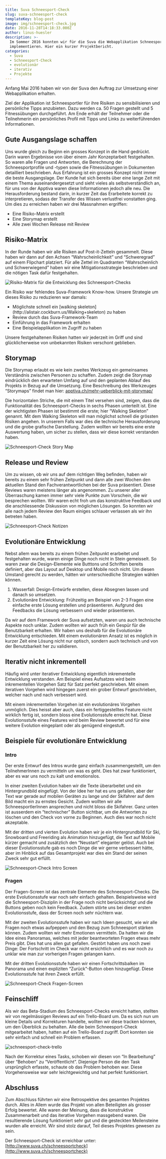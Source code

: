 ```yaml
---
title: Suva Schneesport-Check
slug: suva-schneesport-check
templateKey: blog-post
image: img/schneesport-check.jpg
date: 2016-11-28T14:18:33.000Z
author: linus-huesler
description: >-
  Im Sommer 2016 konnten wir für die Suva die Webapplikation Schneesport-Check
  implementieren. Hier ein kurzer Projektbericht.
categories:
  - Suva
  - Schneesport-Check
  - evolutionär
  - iterativ
  - Projekte
---
```


Anfang Mai 2016 haben wir von der Suva den Auftrag zur Umsetzung einer Webapplikation erhalten.

Ziel der Applikation ist Schneesportler für ihre Risiken zu sensibilisieren und persönliche Tipps anzubieten. Dazu werden ca. 50 Fragen gestellt und 5 Fitnessübungen durchgeführt. Am Ende erhält der Teilnehmer oder die Teilnehmerin ein persönliches Profil mit Tipps und Links zu weiterführenden Informationen.

<h2>Gute Ausgangslage schaffen</h2>

Uns wurde gleich zu Beginn ein grosses Konzept in die Hand gedrückt. Darin waren Ergebnisse von über einem Jahr Konzeptarbeit festgehalten. So waren alle Fragen und Antworten, die Berechnung der Schneesportprofile und -typen sowie die Fitnessübungen in Dokumenten detailliert beschrieben. Aus Erfahrung ist ein grosses Konzept nicht immer die beste Ausgangslage. Der Kunde hat sich bereits über eine lange Zeit mit einem Thema auseinandergesetzt und sieht vieles als selbstverständlich an, für uns von der Apptiva waren diese Informationen jedoch alle neu. Die Herausforderung bestand darin, in kurzer Zeit das Erarbeitete korrekt zu interpretieren, sodass der Transfer des Wissen verlustfrei vonstatten ging. Um dies zu erreichen haben wir drei Massnahmen ergriffen:

<ul>
  <li><span className="font-normal">Eine Risiko-Matrix erstellt</span></li>
  <li>Eine Storymap erstellt</li>
  <li>Alle zwei Wochen Release mit Review</li>
</ul>

<h2>Risiko-Matrix</h2>

In der Runde haben wir alle Risiken auf Post-it-Zetteln gesammelt. Diese haben wir dann auf den Achsen “Wahrscheinlichkeit” und “Schweregrad” auf einem Flipchart platziert. Für alle Zettel im Quadranten “Wahrscheinlich und Schwerwiegend” haben wir eine Mitigationsstrategie beschrieben und die nötigen Task dafür festgehalten.

![Risiko-Matrix für die Entwicklung des Schneesport-Checks](img/schneesport-check-risiken.jpg)

Ein Risiko war fehlendes Suva-Framework Know-how. Unsere Strategie um dieses Risiko zu reduzieren war damals:

<ul>
  <li>Möglichste schnell ein [walking skeleton](http://alistair.cockburn.us/Walking+skeleton) zu haben</li>
  <li>Review durch das Suva-Framework-Team</li>
  <li>Einführung in das Framework erhalten</li>
  <li>Eine Beispielapplikation im Zugriff zu haben</li>
</ul>
Unsere festgehaltenen Risiken hatten wir jederzeit im Griff und sind glücklicherweise von unbekannten Risiken verschont geblieben.

<h2>Storymap</h2>

Die Storymap erlaubt es wie kein zweites Werkzeug ein gemeinsames Verständnis zwischen Personen zu schaffen. Zudem zeigt die Storymap eindrücklich den erwarteten Umfang auf und den geplanten Ablauf des Projekts in Bezug auf die Umsetzung. Eine Beschreibung des Werkzeuges “Storymaps” findet man hier: [apptiva.ch/mehr-ueberblick-mit-storymap/](/mehr-ueberblick-mit-storymap/)

Die horizontalen Striche, die mit einem Titel versehen sind, zeigen, dass die Funktionalität des Schneesport-Checks in sechs Phasen unterteilt ist. Eine der wichtigsten Phasen ist bestimmt die erste; hier “Walking Skeleton” genannt. Mit dem Walking Skeleton will man möglichst schnell die grössten Risiken angehen. In unserem Falls war dies die technische Herausforderung und die grobe grafische Darstellung. Zudem wollten wir bereits eine erste Auswertung haben, um sicher zu stellen, dass wir diese korrekt verstanden haben.

![Schneesport-Check Story Map](img/schneesport-check-storymap.jpg)

<h2>Release und Review</h2>

Um zu wissen, ob wir uns auf dem richtigen Weg befinden, haben wir bereits zu einem sehr frühen Zeitpunkt und dann alle zwei Wochen den aktuellen Stand den Fachverantwortlichen bei der Suva präsentiert. Diese Reviews waren meistens länger als angenommen. Zu unserer aller Überraschung kamen immer sehr viele Punkte zum Vorschein, die wir besprechen wollten. Wir waren echt froh um das konstruktive Feedback und die anschliessende Diskussion von möglichen Lösungen. So konnten wir alle nach jedem Review den Raum einiges schlauer verlassen als wir ihn betreten haben.

![Schneesport-Check Notizen](img/schneesport-check-notizen.jpg)

<h2>Evolutionäre Entwicklung</h2>

Nebst allem was bereits zu einem frühen Zeitpunkt erarbeitet und festgehalten wurde, waren einige Dinge noch nicht in Stein gemeisselt. So waren zwar die Design-Elemente wie Butttons und Schriften bereits definiert, aber das Layout auf Desktop und Mobile noch nicht. Um diesen Umstand gerecht zu werden, hätten wir unterschiedliche Strategien wählen können.

<ol>
  <li>Wasserfall: Design-Entwürfe erstellen, diese Absegnen lassen und danach so umsetzen.</li>
  <li>Evolutionäre Entwicklung: Frühzeitig am Beispiel von 2-3 Fragen eine einfache erste Lösung erstellen und präsentieren. Aufgrund des Feedbacks die Lösung verbessern und wieder präsentieren.</li>
</ol>

Da wir auf dem Framework der Suva aufsetzten, waren uns auch technische Aspekte noch unklar. Zudem wollten wir auch früh ein Gespür für die Benutzbarkeit erhalten. Wir haben uns deshalb für die Evolutionäre Entwicklung entschieden. Mit einem evolutionären Ansatz ist es möglich in kurzer Zeit eine Lösung nicht nur optisch, sondern auch technisch und von der Benutzbarkeit her zu validieren.

<h2>Iterativ nicht inkrementell</h2>

Häufig wird unter iterativer Entwicklung eigentlich inkrementelle Entwicklung verstanden. Am Beispiel eines Aufsatzes wird beim inkrementellen Vorgehen Satz für Satz perfekt geschrieben. Mit einem iterativen Vorgehen wird hingegen zuerst ein grober Entwurf geschrieben, welcher nach und nach verbessert wird.

Mit einem inkrementellen Vorgehen ist ein evolutionäres Vorgehen unmöglich. Dies heisst aber auch, dass ein fertiggestelltes Feature nicht wirklich fertig ist, sondern bloss eine Evolutionsstufe erreicht hat. Diese Evolutionsstufe eines Features wird beim Review bewertet und für eine weitere Evolution eingeplant oder als genügend eingestuft.

<h2>Beispiele für evolutionäre Entwicklung</h2>

<h3>Intro</h3>

Der erste Entwurf des Intros wurde ganz einfach zusammengestellt, um den TeilnehmerInnen zu vermitteln um was es geht. Dies hat zwar funktioniert, aber es war uns noch zu kalt und emotionslos.

In einer zweiten Evolution haben wir die Texte überarbeitet und ein Hintergrundbild eingefügt. Von der Idee her hat es uns gefallen, aber der Text war gerade auf mobilen Geräten zu lange und der Skifahrer auf dem Bild macht ein zu ernstes Gesicht. Zudem wollten wir alle SchneesportlerInnen ansprechen und nicht bloss die Skifahrer. Ganz unten ist ausserdem ein “technischer” Button sichtbar, um die Antworten zu löschen und den Check von vorne zu Beginnen. Auch dies war noch nicht akzeptable.

Mit der dritten und vierten Evolution haben wir je ein Hintergrundbild für Ski, Snowboard und Freeriding als Animation hinzugefügt, die Text auf Mobile kürzer gemacht und zusätzlich den “Neustart” eleganter gelöst. Auch bei dieser Evolutionsstufe gab es noch Dinge die wir gerne verbessert hätte, aber im Hinblick auf das Gesamtprojekt war dies ein Stand der seinen Zweck sehr gut erfüllt.

![Schneesport-Check Intro Screen](img/schneesport-check-intro-screen.jpg)

<h3>Fragen</h3>

Der Fragen-Screen ist das zentrale Elemente des Schneesport-Checks. Die erste Evolutionsstufe war noch sehr einfach gehalten. Beispielsweise wird die Schneesport-Disziplin in der Frage noch nicht berücksichtigt und die Buttons geben noch kein Feedback. Zudem störte uns bei dieser ersten Evolutionsstufe, dass der Screen noch sehr nüchtern war.

Mit der zweiten Evolutionsstufe haben wir nach Ideen gesucht, wie wir alle Fragen noch etwas aufpeppen und den Bezug zum Schneesport stärken können. Zudem wollten wir mehr Emotionen vermitteln. Da hatten wir die Idee eines Panoramas, welches mit jeder beantworteten Fragen etwas mehr Preis gibt. Dies hat uns allen gut gefallen. Gestört haben uns noch zwei Dinge: Der Fortschritt im Check war nicht ersichtlich und es war noch zu unklar wie man zur vorherigen Fragen gelangen kann.

Mit der dritten Evolutionsstufe haben wir einen Fortschrittsbalken im Panorama und einen expliziten “Zurück”-Button oben hinzugefügt. Diese Evolutionsstufe hat ihren Zweck erfüllt.

![Schneesport-Check Fragen-Screen](img/schneesport-check-fragen-screen.jpg)

<h2>Feinschliff</h2>

Als wir das Beta-Stadium des Schneesport-Checks erreicht hatten, stellten wir von regelmässigen Reviews auf ein Trello-Board um. Da es sich nun um kleine Details und Korrekturen handelte, wollten wir diese tracken können, um den Überblick zu behalten. Alle die beim Schneesport-Check mitgearbeitet haben, hatten auf ein Trello-Board zugriff. Dort konnten sie sehr einfach und schnell ein Problem erfassen.

![schneesport-check-trello](img/schneesport-check-trello.jpg)

Nach der Korrektur eines Tasks, schoben wir diesen von “In Bearbeitung” über “Behoben” zu “Veröffentlicht”. Diejenige Person die den Task ursprünglich erfasste, schaute ob das Problem behoben war. Diese Vorgehensweise war sehr leichtgewichtig und hat perfekt funktioniert.

<h2>Abschluss</h2>

Zum Abschluss führten wir eine Retrospektive des gesamten Projektes durch. Alles in Allem wurde das Projekt von allen Beteiligten als grosser Erfolg bewertet. Alle waren der Meinung, dass die konstruktive Zusammenarbeit und das iterative Vorgehen massgebend waren. Die resultierende Lösung funktioniert sehr gut und die gesteckten Meilensteine wurden alle erreicht. Wir sind stolz darauf, Teil dieses Projektes gewesen zu sein.

Der Schneesport-Check ist erreichbar unter: [http://www.suva.ch/schneesportcheck](http://www.suva.ch/schneesportcheck)
